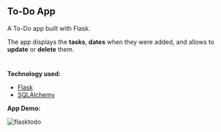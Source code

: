 To-Do App
---------
A To-Do app built with Flask.

The app displays the **tasks**, **dates** when they were added, and allows to **update** or **delete** them.
#
**Technology used:**

* [Flask](https://flask.palletsprojects.com/en/1.0.x/)
* [SQLAlchemy](https://docs.sqlalchemy.org/en/13/)

**App Demo:**

![flasktodo](https://user-images.githubusercontent.com/28843507/61993539-8329f680-b06d-11e9-8f7c-95999511dfb4.gif)
